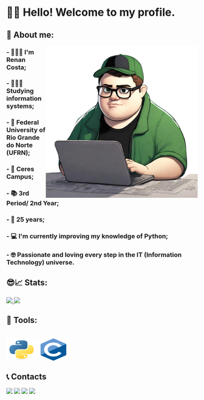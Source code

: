 <h1><b>👋🏻 Hello! Welcome to my profile.</b></h1>
<h2><b>🤔 About me:</b></h2>

<img src="img/MyPixel-removebg.png" min-width="400px" max-width="400px" width="400px" align="right" alt="Computador iuriCode">

<h3><b> - 👨🏻‍💻 I'm Renan Costa;</b></h3>
<h3><b> - 👨🏻‍🎓 Studying information systems;</b></h3>
<h3><b> - 🏫 Federal University of Rio Grande do Norte (UFRN);</b></h3>
<h3><b> - 🏫 Ceres Campus;</b></h3>
<h3><b> - 📚 3rd Period/ 2nd Year;</b></h3>
<h3><b> - 🎂 25 years;</b></h3>
<h3><b> - 💻 I'm currently improving my knowledge of Python;</b></h3>
<h3><b> - 🤓 Passionate and loving every step in the IT (Information Technology) universe.</b></h3>

<h2><b>😎📈 Stats:</b></h2>
<div>
    <a href="https://github.com/RenanCDev">
        <img height="180em" src="https://github-readme-stats.vercel.app/api?username=RenanCDev&show_icons=true&title_color=44FF00&icon_color=44FF00&text_color=00FFFF&bg_color=0d1117&border_color=00FFFF&border"/>
        <img height="180em" src="https://github-readme-stats.vercel.app/api/top-langs/?username=RenanCDev&layout=compact&show_icons=true&title_color=44FF00&icon_color=44FF00&text_color=00FFFF&bg_color=0d1117&border_color=00FFFF&border"/>
    </a>
</div>

<h2><b>🔧 Tools:</b></h2>
<div style="display: inline_block"><br>
    <img align="center" alt="Renan-Python" height="60" width="80" src="https://raw.githubusercontent.com/devicons/devicon/master/icons/python/python-original.svg">
    <img align="center" alt="Renan-C" height="60" width="80" src="https://github.com/devicons/devicon/blob/master/icons/c/c-original.svg">
</div>

<h2><b>📞 Contacts</b></h2>
<div> 
    <a href = "https://www.linkedin.com/in/renancdev" target="_blank"><img src="https://img.shields.io/badge/-LinkedIn-0d1117?style=for-the-badge&logo=linkedin&logoColor=44FF00" target="_blank"></a>
    <a href = "mailto:renan.costa.bsi@gmail.com"><img src="https://img.shields.io/badge/-Gmail-0d1117?style=for-the-badge&logo=gmail&logoColor=44FF00" target="_blank"></a>
    <a href = "https://www.instagram.com/renancdev_" target="_blank"><img src="https://img.shields.io/badge/-Instagram-0d1117?style=for-the-badge&logo=instagram&logoColor=44FF00" target="_blank"></a>
    <a href = "https://twitter.com/RenanCDev_" target="_blank"><img src="https://img.shields.io/badge/-Twitter-0d1117?style=for-the-badge&logo=twitter&logoColor=44FF00" target="_blank"></a>
</div>
